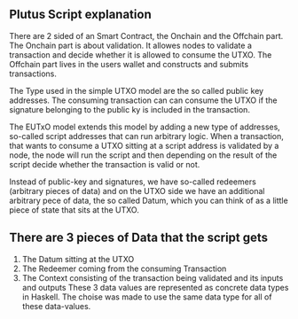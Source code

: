 ## Plutus Script explanation

There are 2 sided of an Smart Contract, the Onchain and the Offchain part.
The Onchain part is about validation. It allowes nodes to validate a transaction and decide whether it is allowed to consume the UTXO.
The Offchain part lives in the users wallet and constructs and submits transactions.

The Type used in the simple UTXO model are the so called public key addresses. The consuming transaction can can consume the UTXO if the signature belonging to the public ky is included in the transaction.

The EUTxO model extends this model by adding a new type of addresses, so-called script addresses that can run arbitrary logic. When a transaction, that wants to consume a UTXO sitting at a script address is validated by a node, the node will run the script and then depending on the result of the script decide whether the transaction is valid or not.

Instead of public-key and signatures, we have so-called redeemers (arbitrary pieces of data) and on the UTXO side we have an additional arbitrary pece of data, the so called Datum, which you can think of as a little piece of state that sits at the UTXO. 

## There are 3 pieces of Data that the script gets
1. The Datum sitting at the UTXO
2. The Redeemer coming from the consuming Transaction
3. The Context consisting of the transaction being validated and its inputs and outputs
These 3 data values are represented as concrete data types in Haskell. The choise was made to use the same data type for all of these data-values.